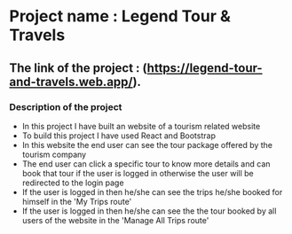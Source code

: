 # Project name : <strong>Legend Tour & Travels</strong>

## The link of the project : (https://legend-tour-and-travels.web.app/).

### Description of the project

- In this project I have built an website of a tourism related website
- To build this project I have used React and Bootstrap
- In this website the end user can see the tour package offered by the tourism company
- The end user can click a specific tour to know more details and can book that tour if the user is logged in otherwise the user will be redirected to the login page
- If the user is logged in then he/she can see the trips he/she booked for himself in the 'My Trips route'
- If the user is logged in then he/she can see the the tour booked by all users of the website in the 'Manage All Trips route'
